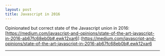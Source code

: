 ```yaml
---
layout: post
title: Javascript in 2016
---
```


Opinionated but correct state of the Javascript union in 2016: [https://medium.com/javascript-and-opinions/state-of-the-art-javascript-in-2016-ab67fc68eb0b#.ewk12xar6] (https://medium.com/javascript-and-opinions/state-of-the-art-javascript-in-2016-ab67fc68eb0b#.ewk12xar6

-----
